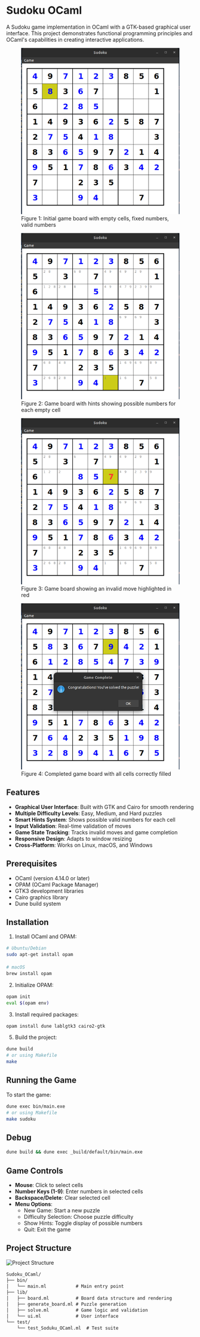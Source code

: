 # Sudoku OCaml

A Sudoku game implementation in OCaml with a GTK-based graphical user interface. This project demonstrates functional programming principles and OCaml's capabilities in creating interactive applications.

<figure>
  <img src="pics/no_hints.png" alt="Sudoku Game Board With No Hints">
  <figcaption>Figure 1: Initial game board with empty cells, fixed numbers, valid numbers</figcaption>
</figure>

<figure>
  <img src="pics/with_hints.png" alt="Sudoku Game Board With Hints">
  <figcaption>Figure 2: Game board with hints showing possible numbers for each empty cell</figcaption>
</figure>

<figure>
  <img src="pics/wrong.png" alt="Sudoku Game Board With Wrong Move">
  <figcaption>Figure 3: Game board showing an invalid move highlighted in red</figcaption>
</figure>

<figure>
  <img src="pics/finished.png" alt="Sudoku Game Board Finished">
  <figcaption>Figure 4: Completed game board with all cells correctly filled</figcaption>
</figure>

## Features

- **Graphical User Interface**: Built with GTK and Cairo for smooth rendering
- **Multiple Difficulty Levels**: Easy, Medium, and Hard puzzles
- **Smart Hints System**: Shows possible valid numbers for each cell
- **Input Validation**: Real-time validation of moves
- **Game State Tracking**: Tracks invalid moves and game completion
- **Responsive Design**: Adapts to window resizing
- **Cross-Platform**: Works on Linux, macOS, and Windows

## Prerequisites

- OCaml (version 4.14.0 or later)
- OPAM (OCaml Package Manager)
- GTK3 development libraries
- Cairo graphics library
- Dune build system

## Installation

1. Install OCaml and OPAM:
```bash
# Ubuntu/Debian
sudo apt-get install opam

# macOS
brew install opam
```

2. Initialize OPAM:
```bash
opam init
eval $(opam env)
```

3. Install required packages:
```bash
opam install dune lablgtk3 cairo2-gtk
```

5. Build the project:
```bash
dune build
# or using Makefile
make
```

## Running the Game

To start the game:
```bash
dune exec bin/main.exe
# or using Makefile
make sudoku
```

## Debug
```bash
dune build && dune exec _build/default/bin/main.exe
```

## Game Controls

- **Mouse**: Click to select cells
- **Number Keys (1-9)**: Enter numbers in selected cells
- **Backspace/Delete**: Clear selected cell
- **Menu Options**:
  - New Game: Start a new puzzle
  - Difficulty Selection: Choose puzzle difficulty
  - Show Hints: Toggle display of possible numbers
  - Quit: Exit the game

## Project Structure

![Project Structure](docs/images/structure.png)

```
Sudoku_OCaml/
├── bin/
│   └── main.ml           # Main entry point
├── lib/
│   ├── board.ml          # Board data structure and rendering
│   ├── generate_board.ml # Puzzle generation
│   ├── solve.ml          # Game logic and validation
│   └── ui.ml             # User interface
└── test/
    └── test_Soduku_OCaml.ml  # Test suite
```
